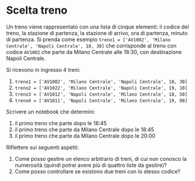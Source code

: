 #  Scelta treno

Un treno viene rappresentato con una lista di cinque elementi: il codice del
treno, la stazione di partenza, la stazione di arrivo, ora di partenza, minuto
di partenza.
Si prenda come esempio `treno1 = ['AV1002', 'Milano Centrale', 'Napoli
Centrale', 18, 30]` che corrisponde al treno con codice `AV1002` che parte da
Milano Centrale alle 18:30, con destinazione Napoli Centrale.

Si ricevono in ingresso 4 treni:
1.  `treno1 = ['AV1002', 'Milano Centrale', 'Napoli Centrale', 18, 30]`
2.  `treno2 = ['AV1022', 'Milano Centrale', 'Napoli Centrale', 19, 10]`
3.  `treno3 = ['AV1012', 'Napoli Centrale', 'Milano Centrale', 18, 50]`
4.  `treno4 = ['AV1011', 'Napoli Centrale', 'Milano Centrale', 19, 00]`

Scrivere un notebook che determini:
1.  il primo treno che parte dopo le 18:45
1.  il primo treno che parte da Milano Centrale dopo le 18:45
1.  il primo treno che parte da Milano Centrale dopo le 20:00

Riflettere sui seguenti aspetti:

1.  Come posso gestire un elenco arbitrario di treni, di cui non conosco la
numerosità (quindi potrei avere più di quattro liste da gestire)?
1.  Come posso controllare se esistono due treni con lo stesso codice?
